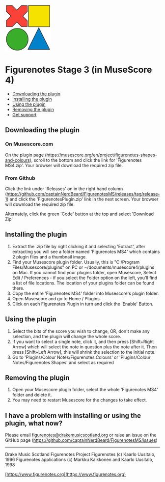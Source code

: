 ![Figurenotes](FNMS_thumb.png)

# Figurenotes Stage 3 (in MuseScore 4)

- [Downloading the plugin](#downloading-the-plugin)
- [Installing the plugin](#installing-the-plugin)
- [Using the plugin](#using-the-plugin)
- [Removing the plugin](#removing-the-plugin)
- [Get support](#i-have-a-problem-with-installing-or-using-the-plugin-what-now)

## Downloading the plugin

### On Musescore.com

On the plugin page (https://musescore.org/en/project/figurenotes-shapes-and-colours), scroll to the bottom and click the link for 'Figurenotes MS4.zip'. Your browser will download the required zip file.

### From Github

Click the link under 'Releases' on in the right hand column (https://github.com/captainNerdBeard/FigurenotesMS/releases/tag/release-1) and click the 'FigurenotesPlugin.zip' link in the next screen. Your browser will download the required zip file.

Alternately, click the green 'Code' button at the top and select 'Download Zip'

## Installing the plugin

1. Extract the .zip file by right clicking it and selecting 'Extract', after extracting you will see a folder named 'Figurenotes MS4' which contains 2 plugin files and a thumbnail image.
2. Find your Musescore plugin folder. Usually, this is "C:/Program Files/Musescore/plugins" on PC or ~/documents/musescore4/plugins on Mac. If you cannot find your plugins folder, open Musescore, Select Edit / Preferences - if you select the Folder option on the left, you'll find a list of file locations. The location of your plugins folder can be found there.
3. Copy the entire 'Figurenotes MS4' folder into Musescore's plugin folder.
4. Open Musescore and go to Home / Plugins.
5. Click on each Figurenotes Plugin in turn and click the 'Enable' Button.

## Using the plugin

1. Select the bits of the score you wish to change, OR, don't make any selection, and the plugin will change the whole score.
2. If you want to select a single note, click it, and then press [Shift+Right Arrow] which will select the note in question plus the note after it. Then press [Shift+Left Arrow], this will shrink the selection to the initial note.
3. Go to 'Plugins/Colour Notes/Figurenotes Colours' or 'Plugins/Colour Notes/Figurenotes Shapes' and select as required

## Removing the plugin

1. Open your Musescore plugin folder, select the whole 'Figurenotes MS4' folder and delete it.
2. You may need to restart Musescore for the changes to take effect.

## I have a problem with installing or using the plugin, what now?

Please email figurenotes@drakemusicscotland.org or raise an issue on the GitHub page (https://github.com/captainNerdBeard/FigurenotesMS/issues)

---

Drake Music Scotland Figurenotes Project Figurenotes (c) Kaarlo Uusitalo, 1996
Figurenotes applications (c) Markku Kaikkonen and Kaarlo Uusitalo, 1998

[https://www.figurenotes.org](https://www.figurenotes.org)
